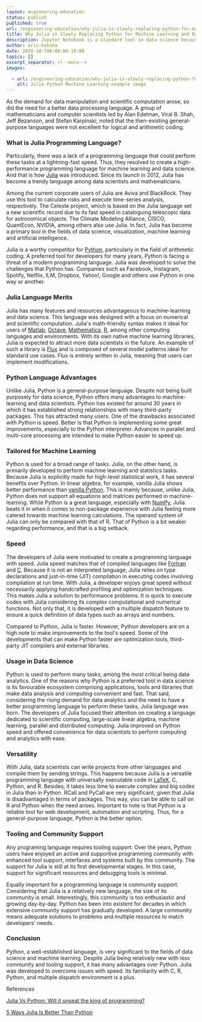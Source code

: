```yaml
---
layout: engineering-education
status: publish
published: true
url: /engineering-education/why-julia-is-slowly-replacing-python-for-machine-learning-and-data-science/
title: Why Julia is Slowly Replacing Python for Machine Learning and Data Science
description: Jupyter Notebook is a standard tool in data science because of its ability to allow users to plot and explore data.
author: eric-kahuha
date: 2020-10-T00:00:00-10:00
topics: []
excerpt_separator: <!--more-->
images:

  - url: /engineering-education/why-julia-is-slowly-replacing-python-for-machine-learning-and-data-science/hero.jpg
    alt: Julia Python Machine Learning example image
---
```

As the demand for data manipulation and scientific computation arose, so did the need for a better data processing language. A group of mathematicians and computer scientists led by Alan Edelman, Viral B. Shah, Jeff Bezanson, and Stefan Karpinski, noted that the then-existing general-purpose languages were not excellent for logical and arithmetic coding.
<!--more-->
### What is Julia Programming Language?
Particularly, there was a lack of a programming language that could perform these tasks at a lightning-fast speed. Thus, they resolved to create a high-performance programming language for machine learning and data science. And that is how [Julia](https://julialang.org/) was introduced. Since its launch in 2012, Julia has become a trendy language among data scientists and mathematicians.

Among the current corporate users of Julia are Aviva and BlackRock. They use this tool to calculate risks and execute time-series analysis, respectively. The Celeste project, which is based on the Julia language set a new scientific record due to its fast speed in cataloguing telescopic data for astronomical objects. The Climate Modeling Alliance, CISCO, QuantEcon, NVIDIA, among others also use Julia. In fact, Julia has become a primary tool in the fields of data science, visualization, machine learning and artificial intelligence.

Julia is a worthy competitor for [Python](https://www.python.org/), particularly in the field of arithmetic coding. A preferred tool for developers for many years, Python is facing a threat of a modern programming language. Julia was developed to solve the challenges that Python has. Companies such as Facebook, Instagram, Spotify, Netflix, ILM, Dropbox, Yahoo!, Google and others use Python in one way or another.

### Julia Language Merits

Julia has many features and resources advantageous to machine-learning and data science. This language was designed with a focus on numerical and scientific computation. Julia&#39;s math-friendly syntax makes it ideal for users of [Matlab](https://www.mathworks.com/products/matlab.html), [Octave](https://www.gnu.org/software/octave/about), [Mathematica](https://www.mathematica.org/), [R](https://www.r-project.org/), among other computing languages and environments. With its own native machine learning libraries, Julia is expected to attract more data scientists in the future. An example of such a library is [Flux](https://justgetflux.com/) and is composed of several model patterns ideal for standard use cases. Flux is entirely written in Julia, meaning that users can implement modifications.

### Python Language Advantages

Unlike Julia, Python is a general-purpose language. Despite not being built purposely for data science, Python offers many advantages to machine-learning and data scientists. Python has existed for around 30 years in which it has established strong relationships with many third-party packages. This has attracted many users. One of the drawbacks associated with Python is speed. Better is that Python is implementing some great improvements, especially to the Python interpreter. Advances in parallel and multi-core processing are intended to make Python easier to speed up.

### Tailored for Machine Learning

Python is used for a broad range of tasks. Julia, on the other hand, is primarily developed to perform machine learning and statistics tasks. Because Julia is explicitly made for high-level statistical work, it has several benefits over Python. In linear algebra, for example, vanilla Julia shows better performance than [vanilla Python](https://pypi.org/project/vanilla/). This is mainly because, unlike Julia, Python does not support all equations and matrices performed in machine-learning. While Python is a great language, especially with [NumPy](https://numpy.org/), Julia beats it in when it comes to non-package experience with Julia feeling more catered towards machine learning calculations. The operand system of Julia can only be compared with that of R. That of Python is a bit weaker regarding performance, and that is a big setback.

### Speed

The developers of Julia were motivated to create a programming language with speed. Julia speed matches that of compiled languages like [Fortran](https://www.fortran.com/) and [C](https://www.learn-c.org/). Because it is not an interpreted language, Julia relies on type declarations and just-in-time (JIT) compilation in executing codes involving compilation at run time. With Julia, a developer enjoys great speed without necessarily applying handcrafted profiling and optimization techniques. This makes Julia a solution to performance problems. It is quick to execute codes with Julia considering its complex computational and numerical functions. Not only that, it is developed with a multiple dispatch feature to ensure a quick definition of data types such as arrays and numbers.

Compared to Python, Julia is faster. However, Python developers are on a high note to make improvements to the tool&#39;s speed. Some of the developments that can make Python faster are optimization tools, third-party JIT compilers and external libraries.

### Usage in Data Science

Python is used to perform many tasks, among the most critical being data analytics. One of the reasons why Python is a preferred tool in data science is its favourable ecosystem comprising applications, tools and libraries that make data analysis and computing convenient and fast. That said, considering the rising demand for data analytics and the need to have a better programming language to perform these tasks, Julia language was born. The developers of Julia focused their attention on creating a language dedicated to scientific computing, large-scale linear algebra, machine learning, parallel and distributed computing. Julia improved on Python speed and offered convenience for data scientists to perform computing and analytics with ease.

### Versatility

With Julia, data scientists can write projects from other languages and compile them by sending strings. This happens because Julia is a versatile programming language with universally executable code in [LaTeX](https://www.latex-project.org/), C, Python, and R. Besides, it takes less time to execute complex and big codes in Julia than in Python. RCall and PyCall are very significant, given that Julia is disadvantaged in terms of packages. This way, you can be able to call on R and Python when the need arises. Important to note is that Python is a reliable tool for web development, automation and scripting. Thus, for a general-purpose language, Python is the better option.

### Tooling and Community Support

Any programing language requires tooling support. Over the years, Python users have enjoyed an active and supportive programming community with enhanced tool support, interfaces and systems built by this community. The support for Julia is still at its first developmental stages. In this case, support for significant resources and debugging tools is minimal.

Equally important for a programming language is community support. Considering that Julia is a relatively new language, the size of its community is small. Interestingly, this community is too enthusiastic and growing day-by-day. Python has been into existent for decades in which extensive community support has gradually developed. A large community means adequate solutions to problems and multiple resources to match developers&#39; needs.

### Conclusion

Python, a well-established language, is very significant to the fields of data science and machine learning. Despite Julia being relatively new with less community and tooling support, it has many advantages over Python. Julia was developed to overcome issues with speed. Its familiarity with C, R, Python, and multiple dispatch environment is a plus.

References

[Julia Vs Python: Will it unseat the king of programming?](https://theiotmagazine.com/julia-vs-python-will-it-unseat-the-king-of-programming-8220e4cd2e0a)

[5 Ways Julia Is Better Than Python](https://towardsdatascience.com/5-ways-julia-is-better-than-python-334cc66d64ae)
